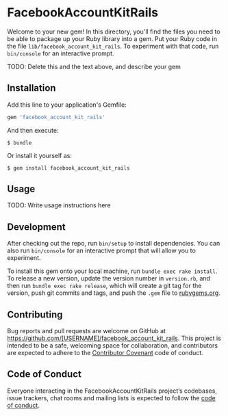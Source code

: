 # FacebookAccountKitRails

Welcome to your new gem! In this directory, you'll find the files you need to be able to package up your Ruby library into a gem. Put your Ruby code in the file `lib/facebook_account_kit_rails`. To experiment with that code, run `bin/console` for an interactive prompt.

TODO: Delete this and the text above, and describe your gem

## Installation

Add this line to your application's Gemfile:

```ruby
gem 'facebook_account_kit_rails'
```

And then execute:

    $ bundle

Or install it yourself as:

    $ gem install facebook_account_kit_rails

## Usage

TODO: Write usage instructions here

## Development

After checking out the repo, run `bin/setup` to install dependencies. You can also run `bin/console` for an interactive prompt that will allow you to experiment.

To install this gem onto your local machine, run `bundle exec rake install`. To release a new version, update the version number in `version.rb`, and then run `bundle exec rake release`, which will create a git tag for the version, push git commits and tags, and push the `.gem` file to [rubygems.org](https://rubygems.org).

## Contributing

Bug reports and pull requests are welcome on GitHub at https://github.com/[USERNAME]/facebook_account_kit_rails. This project is intended to be a safe, welcoming space for collaboration, and contributors are expected to adhere to the [Contributor Covenant](http://contributor-covenant.org) code of conduct.

## Code of Conduct

Everyone interacting in the FacebookAccountKitRails project’s codebases, issue trackers, chat rooms and mailing lists is expected to follow the [code of conduct](https://github.com/[USERNAME]/facebook_account_kit_rails/blob/master/CODE_OF_CONDUCT.md).
